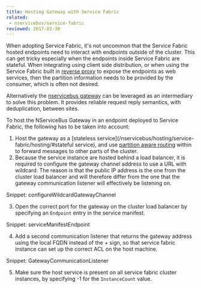 ```yaml
---
title: Hosting Gateway with Service Fabric
related:
 - nservicebus/service-fabric
reviewed: 2017-03-30
---
```


When adopting Service Fabric, it's not uncommon that the Service Fabric hosted endpoints need to interact with endpoints outside of the cluster. This can get tricky especially when the endpoints inside Service Fabric are stateful. When integrating using client side distribution, or when using the Service Fabric built in [reverse proxy](https://docs.microsoft.com/en-us/azure/service-fabric/service-fabric-reverseproxy) to expose the endpoints as web services, then the partition information needs to be provided by the consumer, which is often not desired.

Alternatively the [nservicebus gateway](/nservicebus/gateway/) can be leveraged as an intermediary to solve this problem. It provides reliable request reply semantics, with deduplication, between sites.

To host the NServiceBus Gateway in an endpoint deployed to Service Fabric, the following has to be taken into account:

1. Host the gateway as a [stateless service](/nservicebus/hosting/service-fabric/hosting/#stateful service), and use [partition aware routing](/samples/azure/azure-service-fabric-routing/) within to forward messages to other parts of the cluster.
2. Because the service instance are hosted behind a load balancer, it is required to configure the gateway channel address to use a URL with wildcard. The reason is that the public IP address is the one from the cluster load balancer and will therefore differ from the one that the gateway communication listener will effectively be listening on. 

Snippet: configureWildcardGatewayChannel

3. Open the correct port for the gateway on the cluster load balancer by specifying an `Endpoint` entry in the service manifest.

Snippet: serviceManifestEndpoint

4. Add a second communication listener that returns the gateway address using the local FQDN instead of the + sign, so that service fabric instance can set up the correct ACL on the host machine.

Snippet: GatewayCommunicationListener

5. Make sure the host service is present on all service fabric cluster instances, by specifying -1 for the `InstanceCount` value.
